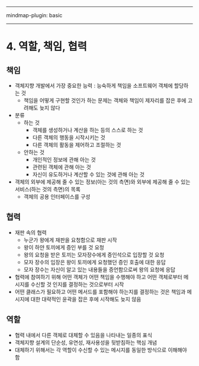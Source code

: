 
---

mindmap-plugin: basic

---

    
# 4. 역할, 책임, 협력
## 책임
- 객체지향 개발에서 가장 중요한 능력
: 능숙하게 책임을 소프트웨어 객체에 할당하는 것
  - 책임을 어떻게 구현할 것인가 하는 문제는 객체와 책임이 제자리를 잡은 후에 고려해도 늦지 않다
- 분류
  - 하는 것
    - 객체를 생성하거나 계산을 하는 등의 스스로 하는 것
    - 다른 객체의 행동을 시작시키는 것
    - 다른 객체의 활동을 제어하고 조절하는 것
  - 안하는 것
    - 개인적인 정보에 관해 아는 것
    - 관련된 객체에 관해 아는 것
    - 자신이 유도하거나 계산할 수 있는 것에 관해 아는 것
- 객체의 외부에 제공해 줄 수 있는 정보(아는 것의 측면)와 외부에 제공해 줄 수 있는 서비스(하는 것의 측면)의 목록
  - 객체의 공용 인터페이스를 구성
## 협력
- 재판 속의 협력
  - 누군가 왕에게 재판을 요청함으로 재판 시작
  - 왕이 하얀 토끼에게 증인 부를 것 요청
  - 왕의 요청을 받은 토끼는 모자장수에게 증인석으로 입장할 것 요청
  - 모자 장수의 입장은 왕이 토끼에게 요청했던 증인 호출에 대한 응답
  - 모자 장수는 자신이 알고 있는 내용들을 증언함으로써 왕의 요청에 응답
- 협력에 참여하기 위해 어떤 객체가 어떤 책임을 수행해야 하고 어떤 객체로부터 메시지를 수신할 것 인지를 결정하는 것으로부터 시작
- 어떤 클래스가 필요하고 어떤 메서드를 포함해야 하는지를 결정하는 것은 책임과 메시지에 대한 대략적인 윤곽을 잡은 후에 시작해도 늦지 않음
## 역할
- 협력 내에서 다른 객체로 대체할 수 있음을 나타내는 일종의 표식
- 객체지향 설계의 단순성, 유연성, 재사용성을 뒷받침하는 핵심 개념
- 대체하기 위해서는 각 역할이 수신할 수 있는 메시지를 동일한 방식으로 이해해야 함